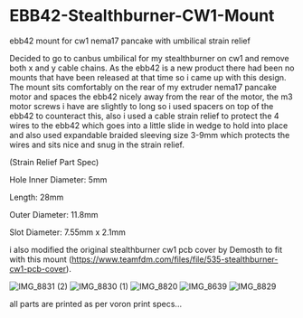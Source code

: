 # EBB42-Stealthburner-CW1-Mount
ebb42 mount for cw1 nema17 pancake with umbilical strain relief

Decided to go to canbus umbilical for my stealthburner on cw1 and remove both x and y cable chains.
As the ebb42 is a new product there had been no mounts that have been released at that time so i came up with this design.
The mount sits comfortably on the rear of my extruder nema17 pancake motor and spaces the ebb42 nicely away from the rear of the motor, the m3 motor screws i have are slightly to long so i used spacers on top of the ebb42 to counteract this, also i used a cable strain relief to protect the 4 wires to the ebb42 which goes into a little slide in wedge to hold into place and also used expandable braided sleeving size 3-9mm which protects the wires and sits nice and snug in the strain relief.

(Strain Relief Part Spec)

Hole Inner Diameter: 5mm

Length: 28mm

Outer Diameter: 11.8mm

Slot Diameter: 7.55mm x 2.1mm

i also modified the original stealthburner cw1 pcb cover by Demosth to fit with this mount (https://www.teamfdm.com/files/file/535-stealthburner-cw1-pcb-cover).

![IMG_8831 (2)](https://user-images.githubusercontent.com/75168416/178103727-1c93cb08-955f-4f5f-8f7c-334ab035e141.jpg)
![IMG_8830 (1)](https://user-images.githubusercontent.com/75168416/178103731-b6a9026c-187c-4bf3-95a3-1aa1705c0c2e.jpg)
![IMG_8820](https://user-images.githubusercontent.com/75168416/178103757-87a3fec2-3aa0-4bbc-8a0b-5984a526001d.jpg)
![IMG_8639](https://user-images.githubusercontent.com/75168416/178103766-0ff5d2f9-b107-4536-bb3c-a4dbf821285b.jpg)
![IMG_8829](https://user-images.githubusercontent.com/75168416/178104755-d8716e11-5c04-4013-b1fc-c4b6da3b6791.jpg)

all parts are printed as per voron print specs...

